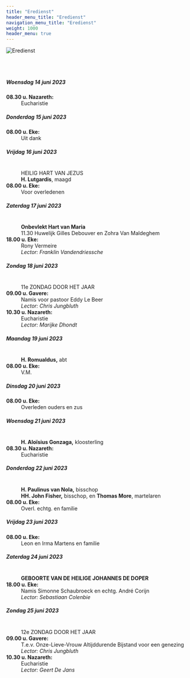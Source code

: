 ```yaml
---
title: "Eredienst"
header_menu_title: "Eredienst"
navigation_menu_title: "Eredienst"
weight: 1000
header_menu: true
---
```


![Eredienst](images/liturgische-vieringen.jpg)

<br>
<br>

##### Woensdag 14 juni 2023  
<dl><dt><b>08.30 u. Nazareth:</b></dt><dd>Eucharistie</dd>
</dl>

##### Donderdag 15 juni 2023  
<dl><dt><b>08.00 u. Eke:</b></dt><dd>Uit dank</dd>
</dl>

##### Vrijdag 16 juni 2023  
<dl><dt>&nbsp;</dt><dd>HEILIG HART VAN JEZUS<br><b>H. Lutgardis</b>, maagd<br></dd><dt><b>08.00 u. Eke:</b></dt><dd>Voor overledenen</dd>
</dl>

##### Zaterdag 17 juni 2023  
<dl><dt>&nbsp;</dt><dd><b>Onbevlekt Hart van Maria</b><br>11.30 Huwelijk Gilles Debouver en Zohra Van Maldeghem<br></dd><dt><b>18.00 u. Eke:</b></dt><dd>Rony Vermeire<br><i>Lector: Franklin Vandendriessche</i></dd>
</dl>

##### Zondag 18 juni 2023  
<dl><dt>&nbsp;</dt><dd>11e ZONDAG DOOR HET JAAR<br></dd><dt><b>09.00 u. Gavere:</b></dt><dd>Namis voor pastoor Eddy Le Beer<br><i>Lector: Chris Jungbluth</i></dd>
<dt><b>10.30 u. Nazareth:</b></dt><dd>Eucharistie<br><i>Lector: Marijke Dhondt</i></dd>
</dl>

##### Maandag 19 juni 2023  
<dl><dt>&nbsp;</dt><dd><b>H. Romualdus,</b> abt<br></dd><dt><b>08.00 u. Eke:</b></dt><dd>V.M.</dd>
</dl>

##### Dinsdag 20 juni 2023  
<dl><dt><b>08.00 u. Eke:</b></dt><dd>Overleden ouders en zus</dd>
</dl>

##### Woensdag 21 juni 2023  
<dl><dt>&nbsp;</dt><dd><b>H. Aloïsius Gonzaga,</b> kloosterling<br></dd><dt><b>08.30 u. Nazareth:</b></dt><dd>Eucharistie</dd>
</dl>

##### Donderdag 22 juni 2023  
<dl><dt>&nbsp;</dt><dd><b>H. Paulinus van Nola,</b> bisschop<br><b>HH. John Fisher,</b> bisschop, en <b>Thomas More</b>, martelaren<br></dd><dt><b>08.00 u. Eke:</b></dt><dd>Overl. echtg. en familie</dd>
</dl>

##### Vrijdag 23 juni 2023  
<dl><dt><b>08.00 u. Eke:</b></dt><dd>Leon en Irma Martens en familie</dd>
</dl>

##### Zaterdag 24 juni 2023  
<dl><dt>&nbsp;</dt><dd><b>GEBOORTE VAN DE HEILIGE JOHANNES DE DOPER</b><br></dd><dt><b>18.00 u. Eke:</b></dt><dd>Namis Simonne Schaubroeck en echtg. André Corijn<br><i>Lector: Sebastiaan Colenbie</i></dd>
</dl>

##### Zondag 25 juni 2023  
<dl><dt>&nbsp;</dt><dd>12e ZONDAG DOOR HET JAAR<br></dd><dt><b>09.00 u. Gavere:</b></dt><dd>T.e.v. Onze-Lieve-Vrouw Altijddurende Bijstand voor een genezing<br><i>Lector: Chris Jungbluth</i></dd>
<dt><b>10.30 u. Nazareth:</b></dt><dd>Eucharistie<br><i>Lector: Geert De Jans</i></dd>
</dl>
<br>
<br>
<br>


